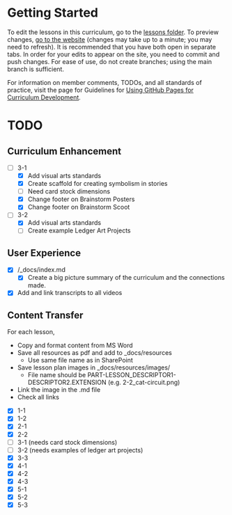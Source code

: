 # Getting Started
To edit the lessons in this curriculum, go to the [lessons folder](./_docs/lessons/). To preview changes, [go to the website](https://montanastorytelling.github.io/ledger-art/) (changes may take up to a minute; you may need to refresh). It is recommended that you have both open in separate tabs. In order for your edits to appear on the site, you need to commit and push changes. For ease of use, do not create branches; using the main branch is sufficient.

For information on member comments, TODOs, and all standards of practice, visit the page for Guidelines for [Using GitHub Pages for Curriculum Development](https://github.com/montanastorytelling/wiki/blob/main/github-pages.md).

# TODO

## Curriculum Enhancement
- [ ] 3-1
  - [X] Add visual arts standards
  - [X] Create scaffold for creating symbolism in stories
  - [ ] Need card stock dimensions
  - [X] Change footer on Brainstorm Posters
  - [X] Change footer on Brainstorm Scoot
- [ ] 3-2
  - [X] Add visual arts standards
  - [ ] Create example Ledger Art Projects

## User Experience
- [X] /_docs/index.md
  - [X] Create a big picture summary of the curriculum and the connections made.
- [X] Add and link transcripts to all videos

## Content Transfer
For each lesson,
- Copy and format content from MS Word
- Save all resources as pdf and add to _docs/resources
  - Use same file name as in SharePoint
- Save lesson plan images in _docs/resources/images/
  - File name should be PART-LESSON_DESCRIPTOR1-DESCRIPTOR2.EXTENSION (e.g. 2-2_cat-circuit.png)
- Link the image in the .md file
- Check all links
- [X] 1-1
- [X] 1-2
- [X] 2-1
- [X] 2-2
- [ ] 3-1 (needs card stock dimensions)
- [ ] 3-2 (needs examples of ledger art projects)
- [X] 3-3
- [X] 4-1
- [X] 4-2
- [X] 4-3
- [X] 5-1
- [X] 5-2
- [X] 5-3
